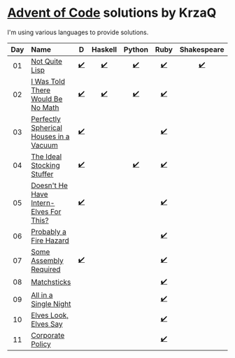 [Advent of Code](http://adventofcode.com) solutions by KrzaQ
========================

I'm using various languages to provide solutions.

| Day | Name                                           | D    | Haskell | Python | Ruby | Shakespeare |
|:---:|:-----------------------------------------------|:----:|:----:|:------:|:-------:|:-----------:|
| 01  | [Not Quite Lisp][day1]                         |[:heavy_check_mark:](./day01/main.d)|[:heavy_check_mark:](./day01/main.hs)|[:heavy_check_mark:](./day01/main.py)|[:heavy_check_mark:](./day01/main.rb)|[:heavy_check_mark:](./day01/shakespeare)|
| 02  | [I Was Told There Would Be No Math][day2]      |[:heavy_check_mark:](./day02/main.d)|[:heavy_check_mark:](./day02/main.hs)|[:heavy_check_mark:](./day02/main.py)|[:heavy_check_mark:](./day02/main.rb)||
| 03  | [Perfectly Spherical Houses in a Vacuum][day3] |[:heavy_check_mark:](./day03/main.d)|||[:heavy_check_mark:](./day03/main.rb)||
| 04  | [The Ideal Stocking Stuffer][day4]             |[:heavy_check_mark:](./day04/main.d)||[:heavy_check_mark:](./day04/main.py)|[:heavy_check_mark:](./day04/main.rb)||
| 05  | [Doesn't He Have Intern-Elves For This?][day5] |[:heavy_check_mark:](./day05/main.d)|||[:heavy_check_mark:](./day05/main.rb)||
| 06  | [Probably a Fire Hazard][day6]                 ||||[:heavy_check_mark:](./day06/main.rb)||
| 07  | [Some Assembly Required][day7]                 |[:heavy_check_mark:](./day07/main.d)|||[:heavy_check_mark:](./day07/main.rb)||
| 08  | [Matchsticks][day8]                            ||||[:heavy_check_mark:](./day08/main.rb)||
| 09  | [All in a Single Night][day9]                  ||||[:heavy_check_mark:](./day09/main.rb)||
| 10  | [Elves Look, Elves Say][day10]                  ||||[:heavy_check_mark:](./day10/main.rb)||
| 11  | [Corporate Policy][day10]                  ||||[:heavy_check_mark:](./day11/main.rb)||

[day1]: http://adventofcode.com/day/1
[day2]: http://adventofcode.com/day/2
[day3]: http://adventofcode.com/day/3
[day4]: http://adventofcode.com/day/4
[day5]: http://adventofcode.com/day/5
[day6]: http://adventofcode.com/day/6
[day7]: http://adventofcode.com/day/7
[day8]: http://adventofcode.com/day/8
[day9]: http://adventofcode.com/day/9
[day10]: http://adventofcode.com/day/10
[day11]: http://adventofcode.com/day/11
